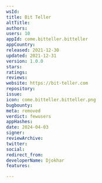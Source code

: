 ```yaml
---
wsId: 
title: Bit Teller
altTitle: 
authors: 
users: 10
appId: come.bitteller.bitteller
appCountry: 
released: 2021-12-30
updated: 2021-12-31
version: 1.0.0
stars: 
ratings: 
reviews: 
website: https://bit-teller.com
repository: 
issue: 
icon: come.bitteller.bitteller.png
bugbounty: 
meta: removed
verdict: fewusers
appHashes: 
date: 2024-04-03
signer: 
reviewArchive: 
twitter: 
social: 
redirect_from: 
developerName: Djokhar
features: 

---
```


